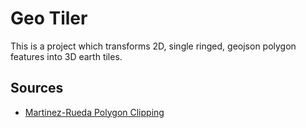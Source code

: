# Geo Tiler
This is a project which transforms 2D, single ringed, geojson polygon features into 3D earth tiles.

## Sources

- [Martinez-Rueda Polygon Clipping](https://liorsinai.github.io/mathematics/2025/01/11/bentley-ottman.html)
